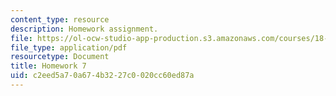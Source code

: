 ```yaml
---
content_type: resource
description: Homework assignment.
file: https://ol-ocw-studio-app-production.s3.amazonaws.com/courses/18-950-differential-geometry-fall-2008/c2eed5a70a674b3227c0020cc60ed87a_homework7.pdf
file_type: application/pdf
resourcetype: Document
title: Homework 7
uid: c2eed5a7-0a67-4b32-27c0-020cc60ed87a
---
```

